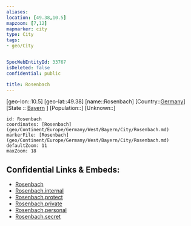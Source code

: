 ```yaml
---
aliases: 
location: [49.38,10.5]
mapzoom: [7,12] 
mapmarker: city 
type: City
tags:
- geo/City


SpocWebEntityId: 33767
isDeleted: false
confidential: public

title: Rosenbach
---
```

[geo-lon::10.5]
[geo-lat::49.38]
[name::Rosenbach]
[Country::[Germany](geo/Continent/Europe/Germany.md)]
[State :: [Bayern](geo/Continent/Europe/Germany/West/Bayern.md) ]
[Population::]
[Unknown::]


```leaflet
id: Rosenbach
coordinates: [Rosenbach](geo/Continent/Europe/Germany/West/Bayern/City/Rosenbach.md)
markerFile: [Rosenbach](geo/Continent/Europe/Germany/West/Bayern/City/Rosenbach.md)
defaultZoom: 11 
maxZoom: 18
```


## Confidential Links & Embeds: 
- [Rosenbach](../../../../../../../../_public/geo/Continent/Europe/Germany/West/Bayern/City/Rosenbach.md) 
- [Rosenbach.internal](../../../../../../../../_internal/geo/Continent/Europe/Germany/West/Bayern/City/Rosenbach.internal.md) 
- [Rosenbach.protect](../../../../../../../../_protect/geo/Continent/Europe/Germany/West/Bayern/City/Rosenbach.protect.md) 
- [Rosenbach.private](../../../../../../../../_private/geo/Continent/Europe/Germany/West/Bayern/City/Rosenbach.private.md) 
- [Rosenbach.personal](../../../../../../../../_personal/geo/Continent/Europe/Germany/West/Bayern/City/Rosenbach.personal.md) 
- [Rosenbach.secret](../../../../../../../../_secret/geo/Continent/Europe/Germany/West/Bayern/City/Rosenbach.secret.md) 
